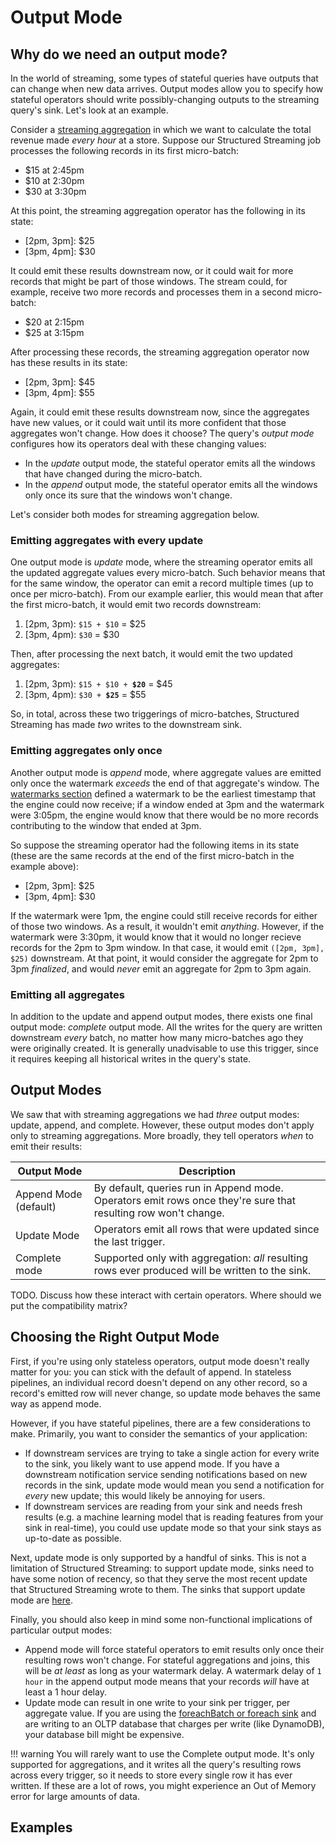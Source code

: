# Output Mode

## Why do we need an output mode?

In the world of streaming, some types of stateful queries have outputs that can change when new data arrives. Output modes allow you to specify how stateful operators should write possibly-changing outputs to the streaming query's sink. Let's look at an example.

Consider a [streaming aggregation]() in which we want to calculate the total revenue made _every hour_ at a store. Suppose our Structured Streaming job processes the following records in its first micro-batch:

- $15 at 2:45pm
- $10 at 2:30pm
- $30 at 3:30pm

At this point, the streaming aggregation operator has the following in its state:

- \[2pm, 3pm\]: $25
- \[3pm, 4pm\]: $30

It could emit these results downstream now, or it could wait for more records that might be part of those windows. The stream could, for example, receive two more records and processes them in a second micro-batch:

- $20 at 2:15pm
- $25 at 3:15pm

After processing these records, the streaming aggregation operator now has these results in its state:

- \[2pm, 3pm\]: $45
- \[3pm, 4pm\]: $55

Again, it could emit these results downstream now, since the aggregates have new values, or it could wait until its more confident that those aggregates won't change. How does it choose? The query's _output mode_ configures how its operators deal with these changing values:

- In the _update_ output mode, the stateful operator emits all the windows that have changed during the micro-batch.
- In the _append_ output mode, the stateful operator emits all the windows only once its sure that the windows won't change.

Let's consider both modes for streaming aggregation below.

### Emitting aggregates with every update

One output mode is _update_ mode, where the streaming operator emits all the updated aggregate values every micro-batch. Such behavior means that for the same window, the operator can emit a record multiple times (up to once per micro-batch). From our example earlier, this would mean that after the first micro-batch, it would emit two records downstream:

1. [2pm, 3pm): `$15 + $10` = $25
2. [3pm, 4pm): `$30` = $30

Then, after processing the next batch, it would emit the two updated aggregates:

1. [2pm, 3pm): `$15 + $10 + `**`$20`** = $45
2. [3pm, 4pm): `$30 + `**`$25`** = $55

So, in total, across these two triggerings of micro-batches, Structured Streaming has made _two_ writes to the downstream sink.

### Emitting aggregates only once

Another output mode is _append_ mode, where aggregate values are emitted only once the watermark _exceeds_ the end of that aggregate's window. The [watermarks section]() defined a watermark to be the earliest timestamp that the engine could now receive; if a window ended at 3pm and the watermark were 3:05pm, the engine would know that there would be no more records contributing to the window that ended at 3pm.

So suppose the streaming operator had the following items in its state (these are the same records at the end of the first micro-batch in the example above):

- \[2pm, 3pm\]: $25
- \[3pm, 4pm\]: $30

If the watermark were 1pm, the engine could still receive records for either of those two windows. As a result, it wouldn't emit _anything_. However, if the watermark were 3:30pm, it would know that it would no longer recieve records for the 2pm to 3pm window. In that case, it would emit `([2pm, 3pm], $25)` downstream. At that point, it would consider the aggregate for 2pm to 3pm _finalized_, and would _never_ emit an aggregate for 2pm to 3pm again.

### Emitting all aggregates

In addition to the update and append output modes, there exists one final output mode: _complete_ output mode. All the writes for the query are written downstream _every_ batch, no matter how many micro-batches ago they were originally created. It is generally unadvisable to use this trigger, since it requires keeping all historical writes in the query's state.

## Output Modes

We saw that with streaming aggregations we had _three_ output modes: update, append, and complete. However, these output modes don't apply only to streaming aggregations. More broadly, they tell operators _when_ to emit their results: 

| Output Mode         | Description                             |
|---------------------|-----------------------------------------|
| Append Mode (default)    | By default, queries run in Append mode. Operators emit rows once they're sure that resulting row won't change. |
| Update Mode | Operators emit all rows that were updated since the last trigger. |
| Complete mode | Supported only with aggregation: _all_ resulting rows ever produced will be written to the sink. |

TODO. Discuss how these interact with certain operators. Where should we put the compatibility matrix?

## Choosing the Right Output Mode

First, if you're using only stateless operators, output mode doesn't really matter for you: you can stick with the default of append. In stateless pipelines, an individual record doesn't depend on any other record, so a record's emitted row will never change, so update mode behaves the same way as append mode.

However, if you have stateful pipelines, there are a few considerations to make. Primarily, you want to consider the semantics of your application:

- If downstream services are trying to take a single action for every write to the sink, you likely want to use append mode. If you have a downstream notification service sending notifications based on new records in the sink, update mode would mean you send a notification for _every_ new update; this would likely be annoying for users.
- If downstream services are reading from your sink and needs fresh results (e.g. a machine learning model that is reading features from your sink in real-time), you could use update mode so that your sink stays as up-to-date as possible.

Next, update mode is only supported by a handful of sinks. This is not a limitation of Structured Streaming: to support update mode, sinks need to have some notion of recency, so that they serve the most recent update that Structured Streaming wrote to them. The sinks that support update mode are [here]().

Finally, you should also keep in mind some non-functional implications of particular output modes:

- Append mode will force stateful operators to emit results only once their resulting rows won't change. For stateful aggregations and joins, this will be _at least_ as long as your watermark delay. A watermark delay of `1 hour` in the append output mode means that your records _will_ have at least a 1 hour delay.
- Update mode can result in one write to your sink per trigger, per aggregate value. If you are using the [foreachBatch or foreach sink]() and are writing to an OLTP database that charges per write (like DynamoDB), your database bill might be expensive.

!!! warning
    You will rarely want to use the Complete output mode. It's only supported for aggregations, and it writes all the query's resulting rows across every trigger, so it needs to store every single row it has ever written. If these are a lot of rows, you might experience an Out of Memory error for large amounts of data.

## Examples